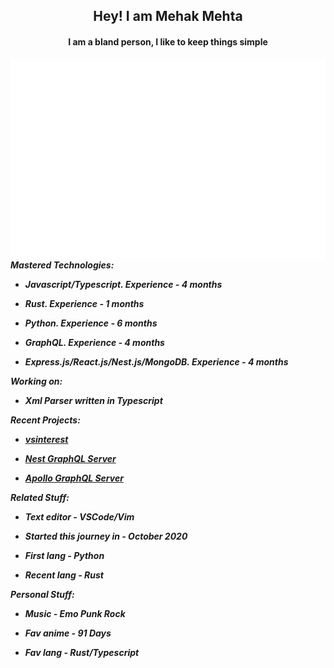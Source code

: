 <div align = "center" ><h2>Hey! I am Mehak Mehta</h2><h4> I am a bland person, I like to keep things simple </h4></div>  


<img align="right" src="https://github.com/Mehak-Mehta/Mehak-Mehta/blob/main/metrics.svg">
<h5 align="left"> 
  
Mastered Technologies:                                                  

- Javascript/Typescript. *Experience - 4 months*
  
- Rust. *Experience - 1 months*
  
- Python. *Experience - 6 months*
  
- GraphQL. *Experience - 4 months*
  
- Express.js/React.js/Nest.js/MongoDB. *Experience - 4 months*
  
  
Working on:
 
 - Xml Parser written in Typescript

Recent Projects:
  - <a href="">vsinterest</a>
  
  - <a href="">Nest GraphQL Server</a>
  
  - <a href="">Apollo GraphQL Server</a>
  
  
  
Related Stuff:

- Text editor - VSCode/Vim
  
- Started this journey in - October 2020
  
- First lang - Python
  
- Recent lang - Rust

Personal Stuff:

- Music - Emo Punk Rock
  
- Fav anime - 91 Days
  
- Fav lang - Rust/Typescript
  
</h5>


